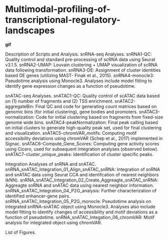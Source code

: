 # Multimodal-profiling-of-transcriptional-regulatory-landscapes

**gif**


Description of Scripts and Analysis.
snRNA-seq Analyses.
snRNA1-QC: Quality control and standard pre-processing of scRNA data using Seurat v3.1.5.
snRNA2-UMAP: Louvain clustering + UMAP visualization of scRNA data following transformation. 
snRNA3-DE: Assignment of cluster identities based DE genes (utilizing MAST- Finak et al., 2015). 
snRNA4-monocle3: Pseudotime analysis using Monocle3. Analyses include model fitting to identify gene expression changes as a function of pseudotime. 

snATAC-seq Analyses.
snATAC1-QC: Quality control of scATAC data based on (1) number of fragments and (2) TSS enrichment. 
snATAC2-aggregateBin: Final QC and code for generating count matrices based on genomic bins (for initial clustering), gene bodies and promoters. 
snATAC3-normalization: Code for initial clustering based on fragments from fixed-size genome wide bins.
snATAC4-peakNormalization: Final peak calling based on initial clusters to generate high-quality peak set, used for final clustering and visualization.
snATAC5-chromVAR_motifs: Computing motif accessibility deviations using chromVAR (Schep et al., 2017) implemented in Signac.
snATAC6-Compute_Gene_Scores: Computing gene activity scores using Cicero, used for subsequent integration analyses (observed below). 
snATAC7-cluster_unique_peaks: Identification of cluster specific peaks.

Integration Analyses of snRNA and snATAC.
snRNA_snATAC_Integration_01_Align_snATAC_snRNA: Integration of snRNA and snATAC data using Seurat CCA and identifcation of nearest neighbors (kNN). 
snRNA_snATAC_Integration_02_Create_Aggreagte_snATAC_snRNA: Aggreagte snRNA and snATAC data using nearest neighbor information.
snRNA_snATAC_Integration_04_P2G_analysis: Further characterization of identified enhancer-gene pairs.
snRNA_snATAC_Integration_05_P2G_monocle: Pseudotime analysis on integrated snRNA-snATAC object using Monocle3. Analyses also include model fitting to identify changes of accessibility and motif deviations as a function of pseudotime.
snRNA_snATAC_Integation_06_chromVAR: Motif analysis for integrated object using chromVAR.

List of Figures.


